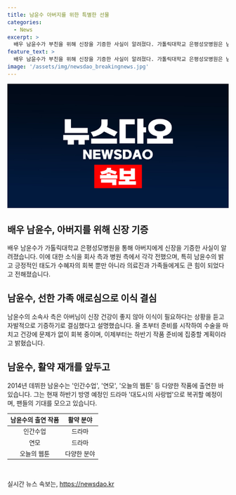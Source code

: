 ```yaml
---
title: 남윤수 아버지를 위한 특별한 선물
categories:
  - News
excerpt: >
  배우 남윤수가 부친을 위해 신장을 기증한 사실이 알려졌다. 가톨릭대학교 은평성모병원은 남윤수가 기증한 사실을 공식 SNS를 통해 밝혔으며, 기증자와 수혜자가 모두 건강하게 회복되어 퇴원했다고 전했다. 남윤수의 긍정적인 모습과 선한 마음이 좋은 결과를 가져왔으며, 이에 소속사는 남윤수가 건강하게 수술을 마치고 하반기에는 드라마 대도시의 사랑법으로 복귀할 예정이라고 설명했다.
feature_text: >
  배우 남윤수가 부친을 위해 신장을 기증한 사실이 알려졌다. 가톨릭대학교 은평성모병원은 남윤수가 기증한 사실을 공식 SNS를 통해 밝혔으며, 기증자와 수혜자가 모두 건강하게 회복되어 퇴원했다고 전했다. 남윤수의 긍정적인 모습과 선한 마음이 좋은 결과를 가져왔으며, 이에 소속사는 남윤수가 건강하게 수술을 마치고 하반기에는 드라마 대도시의 사랑법으로 복귀할 예정이라고 설명했다.
image: '/assets/img/newsdao_breakingnews.jpg'
---
```


<p><img src="/assets/img/newsdao_breakingnews.jpg" alt="implanttips 속보" /></p>

<h2 data-ke-size="size26">배우 남윤수, 아버지를 위해 신장 기증</h2>

<p data-ke-size="size16">배우 남윤수가 가톨릭대학교 은평성모병원을 통해 아버지에게 신장을 기증한 사실이 알려졌습니다. 이에 대한 소식을 회사 측과 병원 측에서 각각 전했으며, 특히 남윤수의 밝고 긍정적인 태도가 수혜자의 회복 뿐만 아니라 의료진과 가족들에게도 큰 힘이 되었다고 전해졌습니다.</p>

<h2 data-ke-size="size26">남윤수, 선한 가족 애로심으로 이식 결심</h2>

<p data-ke-size="size16">남윤수의 소속사 측은 아버님이 신장 건강이 좋지 않아 이식이 필요하다는 상황을 듣고 자발적으로 기증하기로 결심했다고 설명했습니다. 올 초부터 준비를 시작하여 수술을 마치고 건강에 문제가 없이 회복 중이며, 이제부터는 하반기 작품 준비에 집중할 계획이라고 밝혔습니다.</p>

<h2 data-ke-size="size26">남윤수, 활약 재개를 앞두고</h2>

<p data-ke-size="size16">2014년 데뷔한 남윤수는 '인간수업', '연모', '오늘의 웹툰' 등 다양한 작품에 출연한 바 있습니다. 그는 현재 하반기 방영 예정인 드라마 '대도시의 사랑법'으로 복귀할 예정이며, 팬들의 기대를 모으고 있습니다.</p>

<table>
<thead>
<tr>
<th style="text-align: center;">남윤수의 출연 작품</th>
<th style="text-align: center;">활약 분야</th>
</tr>
</thead>
<tbody>
<tr>
<td style="text-align: center;">인간수업</td>
<td style="text-align: center;">드라마</td>
</tr>
<tr>
<td style="text-align: center;">연모</td>
<td style="text-align: center;">드라마</td>
</tr>
<tr>
<td style="text-align: center;">오늘의 웹툰</td>
<td style="text-align: center;">다양한 분야</td>
</tr>
</tbody>
</table>

<p data-ke-size="size16">&nbsp;</p>
실시간 뉴스 속보는, <a href="https://newsdao.kr" rel="dofollow">https://newsdao.kr</a>


